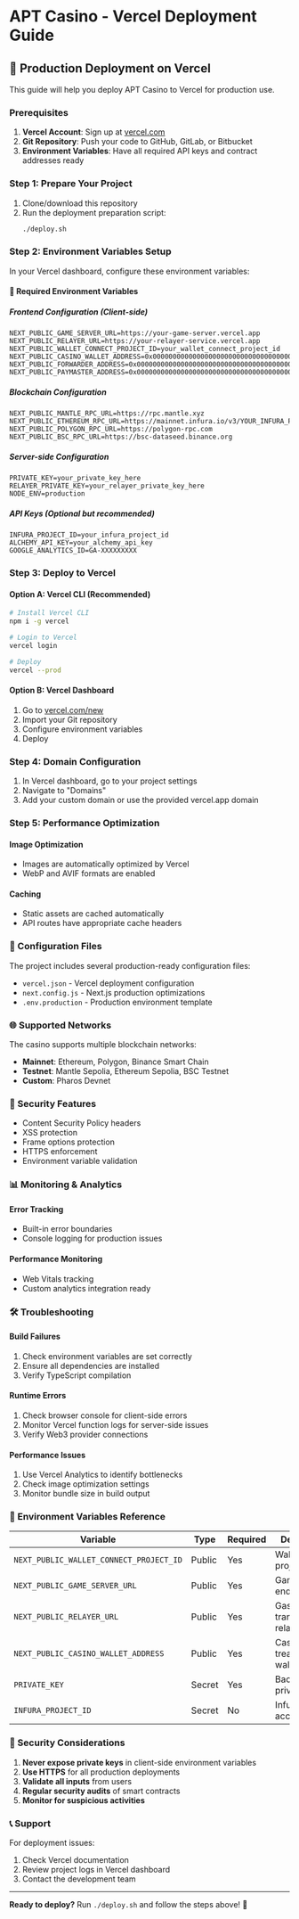 # APT Casino - Vercel Deployment Guide

## 🚀 Production Deployment on Vercel

This guide will help you deploy APT Casino to Vercel for production use.

### Prerequisites

1. **Vercel Account**: Sign up at [vercel.com](https://vercel.com)
2. **Git Repository**: Push your code to GitHub, GitLab, or Bitbucket
3. **Environment Variables**: Have all required API keys and contract addresses ready

### Step 1: Prepare Your Project

1. Clone/download this repository
2. Run the deployment preparation script:
   ```bash
   ./deploy.sh
   ```

### Step 2: Environment Variables Setup

In your Vercel dashboard, configure these environment variables:

#### 🔑 Required Environment Variables

##### Frontend Configuration (Client-side)

```
NEXT_PUBLIC_GAME_SERVER_URL=https://your-game-server.vercel.app
NEXT_PUBLIC_RELAYER_URL=https://your-relayer-service.vercel.app
NEXT_PUBLIC_WALLET_CONNECT_PROJECT_ID=your_wallet_connect_project_id
NEXT_PUBLIC_CASINO_WALLET_ADDRESS=0x0000000000000000000000000000000000000000
NEXT_PUBLIC_FORWARDER_ADDRESS=0x0000000000000000000000000000000000000000
NEXT_PUBLIC_PAYMASTER_ADDRESS=0x0000000000000000000000000000000000000000
```

##### Blockchain Configuration

```
NEXT_PUBLIC_MANTLE_RPC_URL=https://rpc.mantle.xyz
NEXT_PUBLIC_ETHEREUM_RPC_URL=https://mainnet.infura.io/v3/YOUR_INFURA_PROJECT_ID
NEXT_PUBLIC_POLYGON_RPC_URL=https://polygon-rpc.com
NEXT_PUBLIC_BSC_RPC_URL=https://bsc-dataseed.binance.org
```

##### Server-side Configuration

```
PRIVATE_KEY=your_private_key_here
RELAYER_PRIVATE_KEY=your_relayer_private_key_here
NODE_ENV=production
```

##### API Keys (Optional but recommended)

```
INFURA_PROJECT_ID=your_infura_project_id
ALCHEMY_API_KEY=your_alchemy_api_key
GOOGLE_ANALYTICS_ID=GA-XXXXXXXXX
```

### Step 3: Deploy to Vercel

#### Option A: Vercel CLI (Recommended)

```bash
# Install Vercel CLI
npm i -g vercel

# Login to Vercel
vercel login

# Deploy
vercel --prod
```

#### Option B: Vercel Dashboard

1. Go to [vercel.com/new](https://vercel.com/new)
2. Import your Git repository
3. Configure environment variables
4. Deploy

### Step 4: Domain Configuration

1. In Vercel dashboard, go to your project settings
2. Navigate to "Domains"
3. Add your custom domain or use the provided vercel.app domain

### Step 5: Performance Optimization

#### Image Optimization

- Images are automatically optimized by Vercel
- WebP and AVIF formats are enabled

#### Caching

- Static assets are cached automatically
- API routes have appropriate cache headers

### 🔧 Configuration Files

The project includes several production-ready configuration files:

- `vercel.json` - Vercel deployment configuration
- `next.config.js` - Next.js production optimizations
- `.env.production` - Production environment template

### 🌐 Supported Networks

The casino supports multiple blockchain networks:

- **Mainnet**: Ethereum, Polygon, Binance Smart Chain
- **Testnet**: Mantle Sepolia, Ethereum Sepolia, BSC Testnet
- **Custom**: Pharos Devnet

### 🔐 Security Features

- Content Security Policy headers
- XSS protection
- Frame options protection
- HTTPS enforcement
- Environment variable validation

### 📊 Monitoring & Analytics

#### Error Tracking

- Built-in error boundaries
- Console logging for production issues

#### Performance Monitoring

- Web Vitals tracking
- Custom analytics integration ready

### 🛠️ Troubleshooting

#### Build Failures

1. Check environment variables are set correctly
2. Ensure all dependencies are installed
3. Verify TypeScript compilation

#### Runtime Errors

1. Check browser console for client-side errors
2. Monitor Vercel function logs for server-side issues
3. Verify Web3 provider connections

#### Performance Issues

1. Use Vercel Analytics to identify bottlenecks
2. Check image optimization settings
3. Monitor bundle size in build output

### 📝 Environment Variables Reference

| Variable                                | Type   | Required | Description                 |
| --------------------------------------- | ------ | -------- | --------------------------- |
| `NEXT_PUBLIC_WALLET_CONNECT_PROJECT_ID` | Public | Yes      | WalletConnect project ID    |
| `NEXT_PUBLIC_GAME_SERVER_URL`           | Public | Yes      | Game server endpoint        |
| `NEXT_PUBLIC_RELAYER_URL`               | Public | Yes      | Gasless transaction relayer |
| `NEXT_PUBLIC_CASINO_WALLET_ADDRESS`     | Public | Yes      | Casino treasury wallet      |
| `PRIVATE_KEY`                           | Secret | Yes      | Backend private key         |
| `INFURA_PROJECT_ID`                     | Secret | No       | Infura API access           |

### 🚨 Security Considerations

1. **Never expose private keys** in client-side environment variables
2. **Use HTTPS** for all production deployments
3. **Validate all inputs** from users
4. **Regular security audits** of smart contracts
5. **Monitor for suspicious activities**

### 📞 Support

For deployment issues:

1. Check Vercel documentation
2. Review project logs in Vercel dashboard
3. Contact the development team

---

**Ready to deploy?** Run `./deploy.sh` and follow the steps above! 🎰
